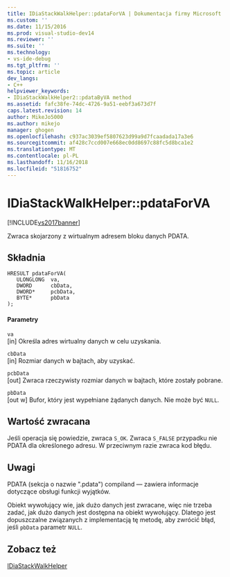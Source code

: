 ```yaml
---
title: IDiaStackWalkHelper::pdataForVA | Dokumentacja firmy Microsoft
ms.custom: ''
ms.date: 11/15/2016
ms.prod: visual-studio-dev14
ms.reviewer: ''
ms.suite: ''
ms.technology:
- vs-ide-debug
ms.tgt_pltfrm: ''
ms.topic: article
dev_langs:
- C++
helpviewer_keywords:
- IDiaStackWalkHelper2::pdataByVA method
ms.assetid: fafc38fe-74dc-4726-9a51-eebf3a673d7f
caps.latest.revision: 14
author: MikeJo5000
ms.author: mikejo
manager: ghogen
ms.openlocfilehash: c937ac3039ef5807623d99a9d7fcaadada17a3e6
ms.sourcegitcommit: af428c7ccd007e668ec0dd8697c88fc5d8bca1e2
ms.translationtype: MT
ms.contentlocale: pl-PL
ms.lasthandoff: 11/16/2018
ms.locfileid: "51816752"
---
```

# <a name="idiastackwalkhelperpdataforva"></a>IDiaStackWalkHelper::pdataForVA
[!INCLUDE[vs2017banner](../../includes/vs2017banner.md)]

Zwraca skojarzony z wirtualnym adresem bloku danych PDATA.  
  
## <a name="syntax"></a>Składnia  
  
```cpp#  
HRESULT pdataForVA(   
   ULONGLONG  va,  
   DWORD      cbData,  
   DWORD*     pcbData,  
   BYTE*      pbData  
);  
```  
  
#### <a name="parameters"></a>Parametry  
 `va`  
 [in] Określa adres wirtualny danych w celu uzyskania.  
  
 `cbData`  
 [in] Rozmiar danych w bajtach, aby uzyskać.  
  
 `pcbData`  
 [out] Zwraca rzeczywisty rozmiar danych w bajtach, które zostały pobrane.  
  
 `pbData`  
 [out w] Bufor, który jest wypełniane żądanych danych. Nie może być `NULL`.  
  
## <a name="return-value"></a>Wartość zwracana  
 Jeśli operacja się powiedzie, zwraca `S_OK`. Zwraca `S_FALSE` przypadku nie PDATA dla określonego adresu. W przeciwnym razie zwraca kod błędu.  
  
## <a name="remarks"></a>Uwagi  
 PDATA (sekcja o nazwie ".pdata") compiland — zawiera informacje dotyczące obsługi funkcji wyjątków.  
  
 Obiekt wywołujący wie, jak dużo danych jest zwracane, więc nie trzeba zadać, jak dużo danych jest dostępna na obiekt wywołujący. Dlatego jest dopuszczalne związanych z implementacją tę metodę, aby zwrócić błąd, jeśli `pbData` parametr `NULL`.  
  
## <a name="see-also"></a>Zobacz też  
 [IDiaStackWalkHelper](../../debugger/debug-interface-access/idiastackwalkhelper.md)



